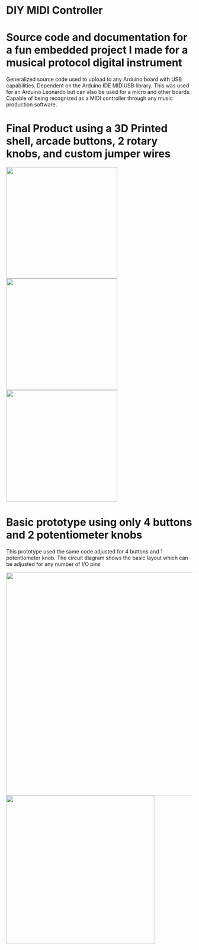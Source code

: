 # DIY MIDI Controller
# Source code and documentation for a fun embedded project I made for a musical protocol digital instrument

Generalized source code used to upload to any Arduino board with USB capabilities. Dependent on the Arduino IDE MIDIUSB library.
This was used for an Arduino Leonardo but can also be used for a micro and other boards. Capable of being recognized as a MIDI controller through any music production software.

# Final Product using a 3D Printed shell, arcade buttons, 2 rotary knobs, and custom jumper wires
  <div id="banner">
    <div class="inline-block">
        <img src="https://github.com/regularwills/DIY-MIDI/assets/40306471/ceb598ab-f171-4d23-8543-b2fbfea3d1af" width="300" />
        <img src="https://github.com/regularwills/DIY-MIDI/assets/40306471/ac0b3408-819c-46d8-8fed-fd2e1d11c285" width="300" />
       <img src="https://github.com/regularwills/DIY-MIDI/assets/40306471/c6887712-c6d3-41fd-b312-2c382bf0c93f" width="300" />
    </div>
  </div>

# Basic prototype using only 4 buttons and 2 potentiometer knobs
This prototype used the same code adjusted for 4 buttons and 1 potentiometer knob. The circuit diagram shows the basic layout
which can be adjusted for any number of I/O pins

<img src="https://github.com/regularwills/DIY-MIDI/assets/40306471/bd799f87-26fb-4bb4-af77-fe4d4863863a" width="600" />
<img width="400" src="https://github.com/regularwills/DIY-MIDI/assets/40306471/c734dc50-7b98-46a4-8c3c-b0e43c56e2d1">

